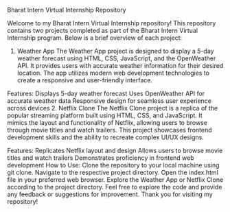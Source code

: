 Bharat Intern Virtual Internship Repository

Welcome to my Bharat Intern Virtual Internship repository! This repository contains two projects completed as part of the Bharat Intern Virtual Internship program. Below is a brief overview of each project:

1. Weather App
The Weather App project is designed to display a 5-day weather forecast using HTML, CSS, JavaScript, and the OpenWeather API. It provides users with accurate weather information for their desired location. The app utilizes modern web development technologies to create a responsive and user-friendly interface.

Features:
Displays 5-day weather forecast
Uses OpenWeather API for accurate weather data
Responsive design for seamless user experience across devices
2. Netflix Clone
The Netflix Clone project is a replica of the popular streaming platform built using HTML, CSS, and JavaScript. It mimics the layout and functionality of Netflix, allowing users to browse through movie titles and watch trailers. This project showcases frontend development skills and the ability to recreate complex UI/UX designs.

Features:
Replicates Netflix layout and design
Allows users to browse movie titles and watch trailers
Demonstrates proficiency in frontend web development
How to Use:
Clone the repository to your local machine using git clone.
Navigate to the respective project directory.
Open the index.html file in your preferred web browser.
Explore the Weather App or Netflix Clone according to the project directory.
Feel free to explore the code and provide any feedback or suggestions for improvement. Thank you for visiting my repository!

